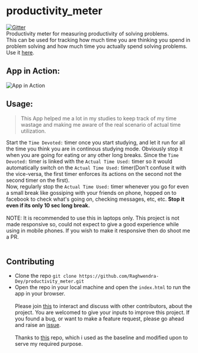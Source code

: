 # productivity_meter
[![Gitter](https://badges.gitter.im/productivity_meter/community.svg)](https://gitter.im/productivity_meter/community?utm_source=badge&utm_medium=badge&utm_campaign=pr-badge) </br>
Productivity meter for measuring productivity of solving problems.<br>
This can be used for tracking how much time you are thinking you spend in problem solving and how much time you actually spend solving problems.<br>
Use it [here](https://raghwendra-dey.github.io/productivity_meter/).<br>
## App in Action:
![App in Action](https://user-images.githubusercontent.com/45457947/89179149-c6864180-d5ac-11ea-9efa-7b2a516a3a07.png)
## Usage:
> This App helped me a lot in my studies to keep track of my time wastage and making me aware of the real scenario of actual time utilization.<br>

Start the `Time Devoted:` timer once you start studying, and let it run for all the time you think you are in continous studying mode. Obviously stop it when you are going for eating or any other long breaks. Since the `Time Devoted:` timer is linked with the `Actual Time Used:` timer so it would automatically switch on the `Actual Time Used:` timer(Don't confuse it with the vice-versa, the first timer enforces its actions on the second not the second timer on the first).<br>
Now, regularly stop the `Actual Time Used:` timer whenever you go for even a small break like gossiping with your friends on phone, hopped on to facebook to check what's going on, checking messages, etc, etc. **Stop it even if its only 10 sec long break.**<br>
<br>
NOTE: It is recommended to use this in laptops only. This project is not made responsive so, could not expect to give a good experience while using in mobile phones. If you wish to make it responsive then do shoot me a PR.<br><br>
## Contributing
* Clone the repo `git clone https://github.com/Raghwendra-Dey/productivity_meter.git`
* Open the repo in your local machine and open the `index.html` to run the app in your browser.</br> </br>
Please join [this](https://gitter.im/productivity_meter/community) to interact and discuss with other contributors, about the project. You are welcomed to give your inputs to improve this project. If you found a bug, or want to make a feature request, please go ahead and raise an [issue](https://github.com/Raghwendra-Dey/productivity_meter/issues/new).</br></br>
Thanks to [this](https://github.com/nelsonic/stopwatch) repo, which i used as the baseline and modified upon to serve my required purpose.
